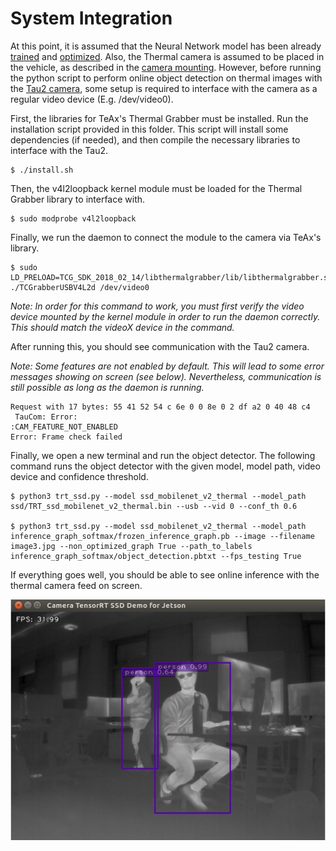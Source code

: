  System Integration
====================================



At this point, it is assumed that the Neural Network model has been already [trained](../tensorflow_training/) and [optimized](../tensorrt/). Also, the Thermal camera is assumed to be placed in the vehicle, as described in the [camera mounting](../CAD/README.md). However, before running the python script to perform online object detection on thermal images with the [Tau2 camera](../CAD/), some setup is required to interface with the camera as a regular video device (E.g. /dev/video0).

First, the libraries for TeAx's Thermal Grabber must be installed. Run the installation script provided in this folder. This script will install some dependencies (if needed), and then compile the necessary libraries to interface with the Tau2. 

```
$ ./install.sh
```



Then, the v4l2loopback kernel module must be loaded for the Thermal Grabber library to interface with.

```
$ sudo modprobe v4l2loopback
```



Finally, we run the daemon to connect the module to the camera via TeAx's library.

```
$ sudo LD_PRELOAD=TCG_SDK_2018_02_14/libthermalgrabber/lib/libthermalgrabber.so ./TCGrabberUSBV4L2d /dev/video0
```

*Note: In order for this command to work, you must first verify the video device mounted by the kernel module in order to run the daemon correctly. This should match the videoX device in the command.*



After running this, you should see communication with the Tau2 camera. 



*Note: Some features are not enabled by default. This will lead to some error messages showing on screen (see below). Nevertheless, communication is still possible as long as the daemon is running.*



```
Request with 17 bytes: 55 41 52 54 c 6e 0 0 8e 0 2 df a2 0 40 48 c4 
 TauCom: Error:
:CAM_FEATURE_NOT_ENABLED
Error: Frame check failed
```



Finally, we open a new terminal and run the object detector. The following command runs the object detector with the given model, model path, video device and confidence threshold. 



```
$ python3 trt_ssd.py --model ssd_mobilenet_v2_thermal --model_path ssd/TRT_ssd_mobilenet_v2_thermal.bin --usb --vid 0 --conf_th 0.6

$ python3 trt_ssd.py --model ssd_mobilenet_v2_thermal --model_path inference_graph_softmax/frozen_inference_graph.pb --image --filename image3.jpg --non_optimized_graph True --path_to_labels inference_graph_softmax/object_detection.pbtxt --fps_testing True

```



If everything goes well, you should be able to see online inference with the thermal camera feed on screen.



<center>
    <img src="docs/thermal_capture.JPG" width="600px" />
</center>

​    




